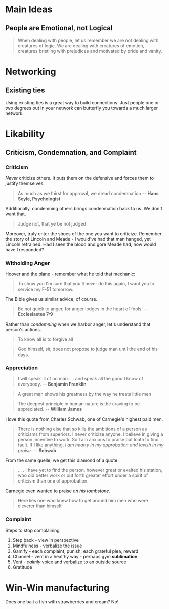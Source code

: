 # Main Ideas 

## People are Emotional, not Logical 

> When dealing with people, let us remember we are not dealing with creatures of logic.  We are dealing with creatures of emotion, creatures bristling with prejudices and motivated by pride and vanity. 

# Networking

## Existing ties 

Using existing ties is a great way to build connections.  Just people one or two degrees out in your network can butterfly you towards a much larger network. 

# Likability

## Criticism, Condemnation, and Complaint

### Criticism 

*Never* criticize others.  It puts them on the defensive and forces them to justify themselves. 

> As much as we thirst for approval, we dread condemnation
> -- **Hans Seyle, Psychologist** 

Additionally, condemning others brings condemnation back to us.  We don't want that. 

> Judge not, that ye be not judged 

Moreover, truly enter the shoes of the one you want to criticize.  Remember the story of Lincoln and Meade - I would've had that man hanged, yet Lincoln refrained.  Had I seen the blood and gore Meade had, how would have I responded? 


### Witholding Anger 

Hoover and the plane - remember what he told that mechanic: 

> To show you I'm sure that you'll never do this again, I want you to service my F-51 tomorrow. 

The Bible gives us similar advice, of course. 

> Be not quick to anger, for anger lodges in the heart of fools.
> -- **Ecclesiastes 7:9** 

Rather than *condemning* when we harbor anger, let's understand that person's actions. 

> To know all is to forgive all 

> God himself, sir, does not propose to judge man until the end of his days. 


### Appreciation

> I will speak ill of no man. . . and speak all the good I know of everybody.
> -- **Benjamin Franklin**

> A great man shows his greatness by the way he treats little men


> The deepest principle in human nature is the craving to be appreciated. 
> -- **William James**

I love this quote from Charles Schwab, one of Carnegie's highest paid men. 

> There is nothing else that so kills the ambitions of a person as criticisms from superiors.  I never criticize anyone. I believe in giving a person incentive to work.  So I am anxious to praise but loath to find fault. If I like anything, *I am hearty in my approbation and lavish in my praise.* 
> -- **Schwab**

From the same quelle, we get this diamond of a quote: 

> . . . I have yet to find the person, however great or exalted his station, who did better work or put forth greater effort under a spirit of criticism than one of approbation.

Carnegie even wanted to praise *on his tombstone*. 

> Here lies one who knew how to get around him men who were cleverer than himself 



### Complaint 

Steps to stop complaining 

1. Step back - view in perspective
2. Mindfulness - verbalize the issue
3. Gamify - each complaint, punish; each grateful plea, reward 
4. Channel - vent in a healthy way - perhaps gym **sublimation**
5. Vent - *calmly* voice and verbalize to an outside source 
6. Gratitude 

# Win-Win manufacturing 

Does one bait a fish with strawberries and cream?  No! 





